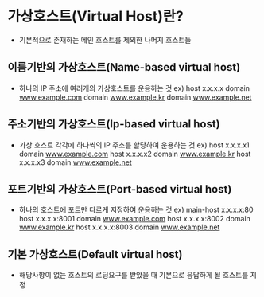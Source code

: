 # 가상호스트(Virtual Host)란?
- 기본적으로 존재하는 메인 호스트를 제외한 나머지 호스트들  
  
  
## 이름기반의 가상호스트(Name-based virtual host)
- 하나의 IP 주소에 여러개의 가상호스트를 운용하는 것
ex) host    x.x.x.x
    domain    www.example.com
    domain    www.example.kr
    domain    www.example.net  
  
  
## 주소기반의 가상호스트(Ip-based virtual host)
- 가상 호스트 각각에 하나씩의 IP 주소를 할당하여 운용하는 것
ex) host    x.x.x.x1
    domain    www.example.com
    host    x.x.x.x2
    domain    www.example.kr
    host    x.x.x.x3
    domain    www.example.net  
  
  
## 포트기반의 가상호스트(Port-based virtual host)
- 하나의 호스트에 포트만 다르게 지정하여 운용하는 것
ex) main-host    x.x.x.x:80
    host       x.x.x.x:8001
    domain       www.example.com
    host       x.x.x.x:8002
    domain       www.example.kr
    host       x.x.x.x:8003
    domain       www.example.net  
  
   
## 기본 가상호스트(Default virtual host)
- 해당사항이 없는 호스트의 로딩요구를 받았을 때 기본으로 응답하게 될 호스트를 지정